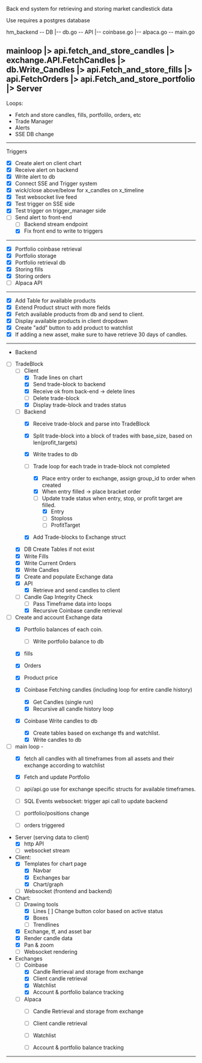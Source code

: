 Back end system for retrieving and storing market candlestick data

Use requires a postgres database

hm_backend
-- DB
  |-- db.go
-- API
  |-- coinbase.go
  |-- alpaca.go
-- main.go

mainloop 
    |> api.fetch_and_store_candles 
        |> exchange.API.FetchCandles 
        |> db.Write_Candles
    |> api.Fetch_and_store_fills
    |> api.FetchOrders
    |> api.Fetch_and_store_portfolio
        |> 
Server
--------------------------------------
Loops:
- Fetch and store candles, fills, portfolilo, orders, etc
- Trade Manager
- Alerts
- SSE DB change 


--------------------------------------
Triggers
- [x] Create alert on client chart
- [x] Receive alert on backend
- [x] Write alert to db
- [x] Connect SSE and Trigger system
- [x] wick/close above/below for x_candles on x_timeline
- [x] Test websocket live feed 
- [x] Test trigger on SSE side
- [x] Test trigger on trigger_manager side
- [ ] Send alert to front-end
    - [ ] Backend stream endpoint
    - [x] Fix front end to write to triggers

--------------------------------------
- [x] Portfolio coinbase retrieval
- [x] Portfolio storage
- [x] Portfolio retrieval db
- [x] Storing fills
- [x] Storing orders
- [ ] Alpaca API
--------------------------------------
- [x] Add Table for available products
- [x] Extend Product struct with more fields
- [x] Fetch available products from db and send to client.
- [x] Display available products in client dropdown
- [x] Create "add" button to add product to watchlist
- [x] If adding a new asset, make sure to have retrieve 30 days of candles.
-------------------------------------------------------------------------
- Backend
- [ ] TradeBlock
    - [ ] Client  
        - [x] Trade lines on chart
        - [x] Send trade-block to backend
        - [x] Receive ok from back-end -> delete lines
        - [ ] Delete trade-block
        - [x] Display trade-block and trades status
    - [ ] Backend
        - [x] Receive trade-block and parse into TradeBlock
        - [x] Split trade-block into a block of trades with base_size, based on len(profit_targets)
        - [x] Write trades to db
        - [ ] Trade loop for each trade in trade-block not completed
            - [x] Place entry order to exchange, assign group_id to order when created
            - [x] When entry filled -> place bracket order
            - [ ] Update trade status when entry, stop, or profit target are filled.
                - [x] Entry
                - [ ] Stoploss
                - [ ] ProfitTarget
        - [x] Add Trade-blocks to Exchange struct


    - [x] DB Create Tables if not exist
    - [x] Write Fills
    - [x] Write Current Orders
    - [x] Write Candles
    - [x] Create and populate Exchange data
    - [x] API
        - [x] Retrieve and send candles to client
    - [ ] Candle Gap Integrity Check
        - [ ] Pass Timeframe data into loops
        - [x] Recursive Coinbase candle retrieval

- [ ] Create and account Exchange data
    - [x] Portfolio balances of each coin.
        - [ ] Write portfolio balance to db
    - [x] fills 
    - [x] Orders 
    - [x] Product price

    - [x] Coinbase Fetching candles (including loop for entire candle history)
        - [x] Get Candles (single run)
        - [x] Recursive all candle history loop
    - [x] Coinbase Write candles to db
        - [x] Create tables based on exchange tfs and watchlist.
        - [x] Write candles to db
    
- [ ] main loop - 
    - [x] fetch all candles with all timeframes from all assets and their exchange according to watchlist
    - [x] Fetch and update Portfolio

    - [ ] api/api.go use for exchange specific structs for available timeframes.
    - [ ] SQL Events websocket: trigger api call to update backend 
    - [ ] portfolio/positions change
    - [ ] orders triggered

- Server (serving data to client)
    - [x] http API
    - [ ] websocket stream
    
- Client:
    - [x] Templates for chart page
        - [x] Navbar
        - [x] Exchanges bar
        - [x] Chart/graph
    - [ ] Websocket (frontend and backend)

- Chart:
    - [ ] Drawing tools
        - [x] Lines
            [ ] Change button color based on active status
        - [x] Boxes
        - [ ] Trendlines
    - [x] Exchange, tf, and asset bar
    - [x] Render candle data
    - [x] Pan & zoom
    - [ ] Websocket rendering

- Exchanges
    - [ ] Coinbase
        - [x] Candle Retrieval and storage from exchange
        - [x] Client candle retrieval
        - [x] Watchlist
        - [x] Account & portfolio balance tracking

    - [ ] Alpaca
        - [ ] Candle Retrieval and storage from exchange
        - [ ] Client candle retrieval
        - [ ] Watchlist
        - [ ] Account & portfolio balance tracking



















------------------


